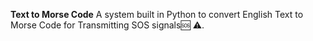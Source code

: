 **Text to Morse Code**
A system built in Python to convert English Text to Morse Code for Transmitting SOS signals🆘 ⚠️.